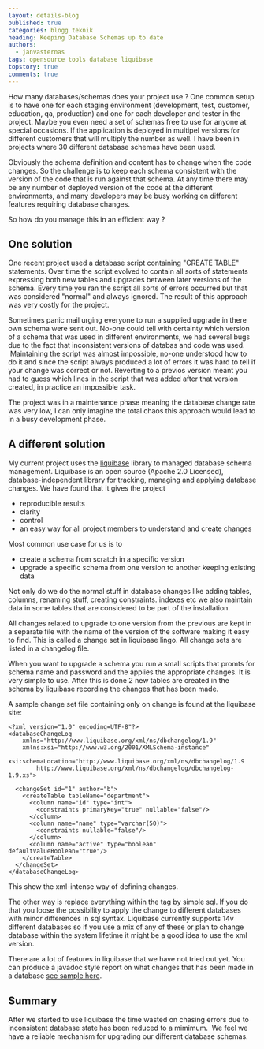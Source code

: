 ```yaml
---
layout: details-blog
published: true
categories: blogg teknik
heading: Keeping Database Schemas up to date
authors:
  - janvasternas
tags: opensource tools database liquibase
topstory: true
comments: true
---
```


How many databases/schemas does your project use ? One common setup is to have one for each staging environment (development, test, customer, education, qa, production) and one for each developer and tester in the project. Maybe you even need a set of schemas free to use for anyone at special occasions. If the application is deployed in multipel versions for different customers that will multiply the number as well. I have been in projects where 30 different database schemas have been used.

Obviously the schema definition and content has to change when the code changes. So the challenge is to keep each schema consistent with the version of the code that is run against that schema. At any time there may be any number of deployed version of the code at the different environments, and many developers may be busy working on different features requiring database changes.

So how do you manage this in an efficient way ?

## One solution
One recent project used a database script containing "CREATE TABLE" statements. Over time the script evolved to contain all sorts of statements expressing both new tables and upgrades between later versions of the schema. Every time you ran the script all sorts of errors occurred but that was considered "normal" and always ignored. The result of this approach was very costly for the project.

Sometimes panic mail urging everyone to run a supplied upgrade in there own schema were sent out. No-one could tell with certainty which version of a schema that was used in different environments, we had several bugs due to the fact that inconsistent versions of databas and code was used.  Maintaining the script was almost impossible, no-one understood how to do it and since the script always produced a lot of errors it was hard to tell if your change was correct or not. Reverting to a previos version meant you had to guess which lines in the script that was added after that version created, in practice an impossible task.

The project was in a maintenance phase meaning the database change rate was very low, I can only imagine the total chaos this approach would lead to in a busy development phase.

## A different solution
My current project uses the [liquibase](http://www.liquibase.org/) library to managed database schema management. Liquibase is an open source (Apache 2.0 Licensed), database-independent library for tracking, managing and applying database changes. We have found that it gives the project

- reproducible results
- clarity
- control
- an easy way for all project members to understand and create changes

Most common use case for us is to

- create a schema from scratch in a specific version
- upgrade a specific schema from one version to another keeping existing data

Not only do we do the normal stuff in database changes like adding tables, columns, renaming stuff, creating constraints. indexes etc we also maintain data in some tables that are considered to be part of the installation.

All changes related to upgrade to one version from the previous are kept in a separate file with the name of the version of the software making it easy to find. This is called a change set in liquibase lingo. All change sets are listed in a changelog file.

When you want to upgrade a schema you run a small scripts that promts for schema name and password and the applies the appropriate changes. It is very simple to use. After this is done 2 new tables are created in the schema by liquibase recording the changes that has been made.

A sample change set file containing only on change is found at the liquibase site:

~~~ markup
<?xml version="1.0" encoding=UTF-8"?>
<databaseChangeLog
    xmlns="http://www.liquibase.org/xml/ns/dbchangelog/1.9"
    xmlns:xsi="http://www.w3.org/2001/XMLSchema-instance"
    xsi:schemaLocation="http://www.liquibase.org/xml/ns/dbchangelog/1.9
        http://www.liquibase.org/xml/ns/dbchangelog/dbchangelog-1.9.xs">

  <changeSet id="1" author="b">
    <createTable tableName="department">
      <column name="id" type="int">
        <constraints primaryKey="true" nullable="false"/>
      </column>
      <column name="name" type="varchar(50)">
        <constraints nullable="false"/>
      </column>
      <column name="active" type="boolean" defaultValueBoolean="true"/>
    </createTable>
  </changeSet>
</databaseChangeLog>
~~~

This show the xml-intense way of defining changes.

The other way is replace everything within the <changesSet> tag by simple sql. If you do that you loose the possibility to apply the change to different databases with minor differences in sql syntax. Liquibase currently supports 14v different databases so if you use a mix of any of these or plan to change database within the system lifetime it might be a good idea to use the xml version.

There are a lot of features in liquibase that we have not tried out yet. You can produce a javadoc style report on what changes that has been made in a database [see sample here](http://www.liquibase.org/dbdoc/index.html).

## Summary
After we started to use liquibase the time wasted on chasing errors due to inconsistent database state has been reduced to a mimimum.  We feel we have a reliable mechanism for upgrading our different database schemas.

